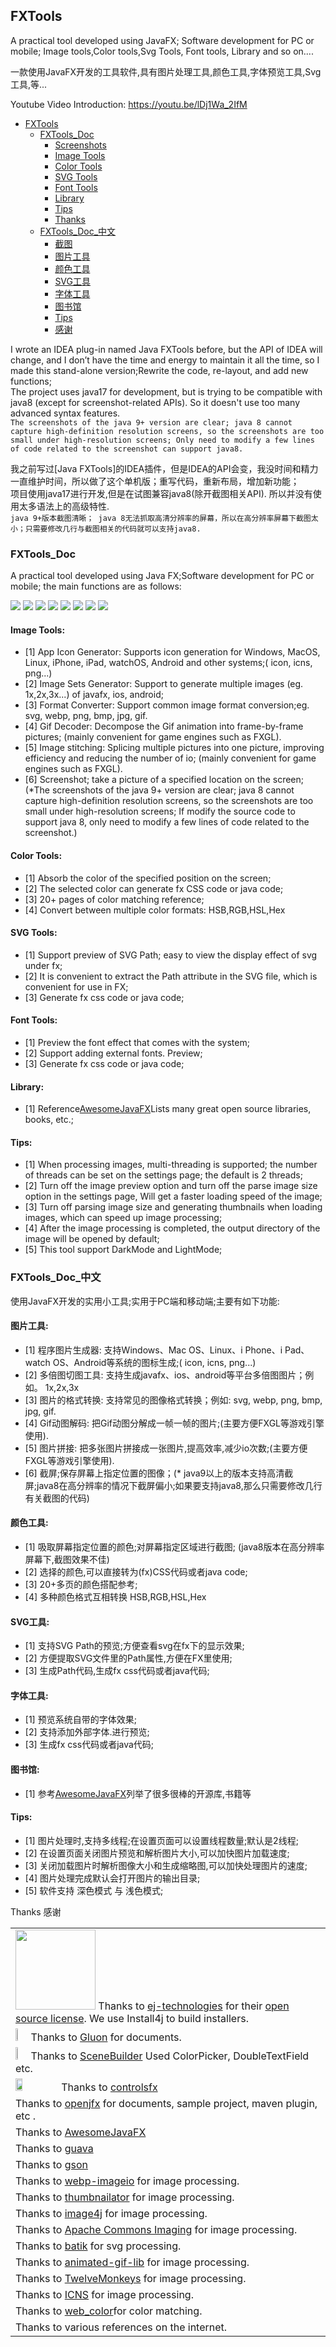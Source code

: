 ## FXTools

A practical tool developed using JavaFX; Software development for PC or mobile; Image tools,Color tools,Svg Tools, Font
tools,
Library and so on....<br />

一款使用JavaFX开发的工具软件,具有图片处理工具,颜色工具,字体预览工具,Svg工具,等...<br />

Youtube Video Introduction: https://youtu.be/lDj1Wa_2IfM

- [FXTools](#fxtools)
    * [FXTools_Doc](#tools-doc)
        + [Screenshots](#screenshots)
        + [Image Tools](#image-tools)
        + [Color Tools](#color-tools)
        + [SVG Tools](#svg-tools)
        + [Font Tools](#font-tools)
        + [Library](#library)
        + [Tips](#tips)
        + [Thanks](#thanks)
    * [FXTools_Doc_中文](#tools-doc-cn)
        + [截图](#screenshots)
        + [图片工具](#image-tools-cn)
        + [颜色工具](#color-tools-cn)
        + [SVG工具](#svg-tools-cn)
        + [字体工具](#font-tools-cn)
        + [图书馆](#library-cn)
        + [Tips](#tips-cn)
        + [感谢](#thanks)

I wrote an IDEA plug-in named Java FXTools before, but the API of IDEA will change, and I don’t have the time and energy to maintain it all the time, so I made this stand-alone version;Rewrite the code, re-layout, and add new functions;<br />
The project uses java17 for development, but is trying to be compatible with java8 (except for screenshot-related APIs).
So it doesn't use too many advanced syntax features.<br />
`The screenshots of the java 9+ version are clear; java 8 cannot capture high-definition resolution screens, so the screenshots are too small under high-resolution screens; Only need to modify a few lines of code related to the screenshot can support java8.`

我之前写过[Java FXTools]的IDEA插件，但是IDEA的API会变，我没时间和精力一直维护时间，所以做了这个单机版；重写代码，重新布局，增加新功能；<br>
项目使用java17进行开发,但是在试图兼容java8(除开截图相关API). 所以并没有使用太多语法上的高级特性.<br />
`java 9+版本截图清晰； java 8无法抓取高清分辨率的屏幕，所以在高分辨率屏幕下截图太小；只需要修改几行与截图相关的代码就可以支持java8.`

### FXTools_Doc

<span id="tools-doc" ></span>
A practical tool developed using Java FX;Software development for PC or mobile; the main functions are as follows:

<span id="screenshots" ></span>
![](readme_imgs/yl_1.png)
![](readme_imgs/yl_2.png)
![](readme_imgs/yl_3.png)
![](readme_imgs/yl_4.png)
![](readme_imgs/yl_cn_4.png)
![](readme_imgs/yl_cn_1.png)
![](readme_imgs/yl_cn_2.png)
![](readme_imgs/yl_cn_3.png)

#### Image Tools:

<span id="image-tools" ></span>

- [1] App Icon Generator: Supports icon generation for Windows, MacOS, Linux, iPhone, iPad, watchOS, Android and
  other systems;( icon, icns, png...)
- [2] Image Sets Generator: Support to generate multiple images (eg. 1x,2x,3x...) of javafx, ios, android;
- [3] Format Converter: Support common image format conversion;eg. svg, webp, png, bmp, jpg, gif.
- [4] Gif Decoder: Decompose the Gif animation into frame-by-frame pictures; (mainly convenient for game engines
  such as FXGL).
- [5] Image stitching: Splicing multiple pictures into one picture, improving efficiency and reducing the number of
  io; (mainly convenient for game engines such as FXGL).
- [6] Screenshot; take a picture of a specified location on the screen;
  (*The screenshots of the java 9+ version are clear; java 8 cannot capture high-definition resolution screens, so the
  screenshots are too small under high-resolution screens; If modify the source code to support java 8, only need to
  modify a few lines of code related to the screenshot.)

#### Color Tools:

<span id="color-tools" ></span>

- [1] Absorb the color of the specified position on the screen;
- [2] The selected color can generate fx CSS code or java code;
- [3] 20+ pages of color matching reference;
- [4] Convert between multiple color formats: HSB,RGB,HSL,Hex

#### SVG Tools:

<span id="svg-tools" ></span>

- [1] Support preview of SVG Path; easy to view the display effect of svg under fx;
- [2] It is convenient to extract the Path attribute in the SVG file, which is convenient for use in FX;
- [3] Generate fx css code or java code;

#### Font Tools:

<span id="font-tools" ></span>

- [1] Preview the font effect that comes with the system;
- [2] Support adding external fonts. Preview;
- [3] Generate fx css code or java code;

#### Library:

<span id="library" ></span>

- [1] Reference[AwesomeJavaFX](https://github.com/mhrimaz/AwesomeJavaFX)Lists many great open source libraries, books,
  etc.;

#### Tips:

<span id="tips" ></span>

- [1] When processing images, multi-threading is supported; the number of threads can be set on the settings page; the
  default is 2 threads;
- [2] Turn off the image preview option and turn off the parse image size option in the settings page, Will get a faster loading speed of the image;
- [3] Turn off parsing image size and generating thumbnails when loading images, which can speed up image processing;
- [4] After the image processing is completed, the output directory of the image will be opened by default;
- [5] This tool support DarkMode and LightMode;

### FXTools_Doc_中文

<span id="tools-doc-cn" ></span>
使用JavaFX开发的实用小工具;实用于PC端和移动端;主要有如下功能:

#### 图片工具:

<span id="image-tools-cn" ></span>

- [1] 程序图片生成器: 支持Windows、Mac OS、Linux、i Phone、i Pad、watch OS、Android等系统的图标生成;( icon, icns, png...)
- [2] 多倍图切图工具: 支持生成javafx、ios、android等平台多倍图图片；例如。 1x,2x,3x
- [3] 图片的格式转换: 支持常见的图像格式转换；例如: svg, webp, png, bmp, jpg, gif.
- [4] Gif动图解码: 把Gif动图分解成一帧一帧的图片;(主要方便FXGL等游戏引擎使用).
- [5] 图片拼接: 把多张图片拼接成一张图片,提高效率,减少io次数;(主要方便FXGL等游戏引擎使用).
- [6] 截屏;保存屏幕上指定位置的图像；(* java9以上的版本支持高清截屏;java8在高分辨率的情况下截屏偏小;如果要支持java8,那么只需要修改几行有关截图的代码)

#### 颜色工具:

<span id="color-tools-cn" ></span>

- [1] 吸取屏幕指定位置的颜色;对屏幕指定区域进行截图; (java8版本在高分辨率屏幕下,截图效果不佳)
- [2] 选择的颜色,可以直接转为(fx)CSS代码或者java code;
- [3] 20+多页的颜色搭配参考;
- [4] 多种颜色格式互相转换 HSB,RGB,HSL,Hex

#### SVG工具:

<span id="svg-tools-cn" ></span>

- [1] 支持SVG Path的预览;方便查看svg在fx下的显示效果;
- [2] 方便提取SVG文件里的Path属性,方便在FX里使用;
- [3] 生成Path代码,生成fx css代码或者java代码;

#### 字体工具:

<span id="font-tools-cn" ></span>

- [1] 预览系统自带的字体效果;
- [2] 支持添加外部字体.进行预览;
- [3] 生成fx css代码或者java代码;

#### 图书馆:

<span id="library-cn" ></span>

- [1] 参考[AwesomeJavaFX](https://github.com/mhrimaz/AwesomeJavaFX)列举了很多很棒的开源库,书籍等

#### Tips:

<span id="tips-cn" ></span>

- [1] 图片处理时,支持多线程;在设置页面可以设置线程数量;默认是2线程;
- [2] 在设置页面关闭图片预览和解析图片大小,可以加快图片加载速度;
- [3] 关闭加载图片时解析图像大小和生成缩略图,可以加快处理图片的速度;
- [4] 图片处理完成默认会打开图片的输出目录;
- [5] 软件支持 深色模式 与 浅色模式;

Thanks 感谢
<span id="thanks" ></span>

|                                                                                                                                                                                                                                                                                                   |
|---------------------------------------------------------------------------------------------------------------------------------------------------------------------------------------------------------------------------------------------------------------------------------------------------|
| <img src="https://www.ej-technologies.com/images/product_banners/install4j_large.png" width="128"> Thanks to [ej-technologies](https://www.ej-technologies.com/) for their [open source license](https://www.ej-technologies.com/buy/install4j/openSource). We use Install4j to build installers. |
| <img src="https://gluonhq.com/wp-content/uploads/2015/01/gluon_logo@2x.png" width="5%">Thanks to [Gluon](https://gluonhq.com/) for documents.                                                                                                                                                     |
| <img src="https://gluonhq.com/wp-content/uploads/2015/02/SceneBuilderLogo@2x.png" width="5%">Thanks to [SceneBuilder](https://github.com/gluonhq/scenebuilder) Used ColorPicker, DoubleTextField etc.                                                                                             |
| <img src="https://controlsfx.github.io/images/ControlsFX.png" width="15%">Thanks to [controlsfx](https://github.com/controlsfx/controlsfx)                                                                                                                                                        |
| Thanks to [openjfx](https://openjfx.io/) for documents, sample project, maven plugin, etc .                                                                                                                                                                                                       |
| Thanks to [AwesomeJavaFX](https://github.com/mhrimaz/AwesomeJavaFX)                                                                                                                                                                                                                               |                                                                                                                                                                                                     |
| Thanks to [guava](https://github.com/google/guava)                                                                                                                                                                                                                                                |
| Thanks to [gson](https://github.com/google/gson)                                                                                                                                                                                                                                                  |
| Thanks to [webp-imageio](https://github.com/sejda-pdf/webp-imageio) for image processing.                                                                                                                                                                                                         |
| Thanks to [thumbnailator](https://github.com/coobird/thumbnailator) for image processing.                                                                                                                                                                                                         |
| Thanks to [image4j](https://github.com/imcdonagh/image4j) for image processing.                                                                                                                                                                                                                   |
| Thanks to [Apache Commons Imaging](https://github.com/apache/commons-imaging) for image processing.                                                                                                                                                                                               |
| Thanks to [batik](https://github.com/apache/xmlgraphics-batik) for svg processing.                                                                                                                                                                                                                |
| Thanks to [animated-gif-lib](https://github.com/rtyley/animated-gif-lib-for-java) for image processing.                                                                                                                                                                                           |
| Thanks to [TwelveMonkeys](https://github.com/haraldk/TwelveMonkeys) for image processing.                                                                                                                                                                                                         |
| Thanks to [ICNS](https://github.com/gino0631/icns) for image processing.                                                                                                                                                                                                                          |
| Thanks to [web_color](https://gitee.com/song-xiansen/web_color)for color matching.                                                                                                                                                                                                                |
| Thanks to various references on the internet.                                                                                                                                                                                                                                                     |


